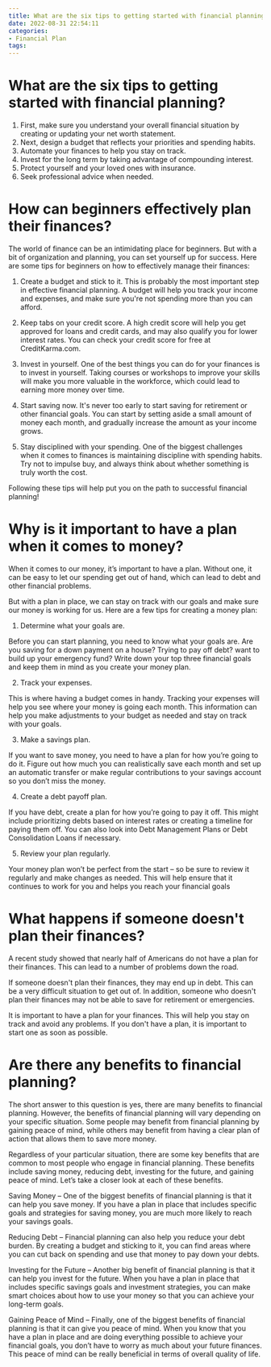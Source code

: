 ```yaml
---
title: What are the six tips to getting started with financial planning
date: 2022-08-31 22:54:11
categories:
- Financial Plan
tags:
---
```



#  What are the six tips to getting started with financial planning?

1. First, make sure you understand your overall financial situation by creating or updating your net worth statement. 
2. Next, design a budget that reflects your priorities and spending habits.
3. Automate your finances to help you stay on track.
4. Invest for the long term by taking advantage of compounding interest.
5. Protect yourself and your loved ones with insurance.
6. Seek professional advice when needed.

#  How can beginners effectively plan their finances?

The world of finance can be an intimidating place for beginners. But with a bit of organization and planning, you can set yourself up for success. Here are some tips for beginners on how to effectively manage their finances:

1. Create a budget and stick to it. This is probably the most important step in effective financial planning. A budget will help you track your income and expenses, and make sure you're not spending more than you can afford.

2. Keep tabs on your credit score. A high credit score will help you get approved for loans and credit cards, and may also qualify you for lower interest rates. You can check your credit score for free at CreditKarma.com.

3. Invest in yourself. One of the best things you can do for your finances is to invest in yourself. Taking courses or workshops to improve your skills will make you more valuable in the workforce, which could lead to earning more money over time.

4. Start saving now. It's never too early to start saving for retirement or other financial goals. You can start by setting aside a small amount of money each month, and gradually increase the amount as your income grows.

5. Stay disciplined with your spending. One of the biggest challenges when it comes to finances is maintaining discipline with spending habits. Try not to impulse buy, and always think about whether something is truly worth the cost.

Following these tips will help put you on the path to successful financial planning!

#  Why is it important to have a plan when it comes to money?

When it comes to our money, it’s important to have a plan. Without one, it can be easy to let our spending get out of hand, which can lead to debt and other financial problems.

But with a plan in place, we can stay on track with our goals and make sure our money is working for us. Here are a few tips for creating a money plan:

1. Determine what your goals are.

Before you can start planning, you need to know what your goals are. Are you saving for a down payment on a house? Trying to pay off debt? want to build up your emergency fund? Write down your top three financial goals and keep them in mind as you create your money plan.

2. Track your expenses.

This is where having a budget comes in handy. Tracking your expenses will help you see where your money is going each month. This information can help you make adjustments to your budget as needed and stay on track with your goals.

3. Make a savings plan.

If you want to save money, you need to have a plan for how you’re going to do it. Figure out how much you can realistically save each month and set up an automatic transfer or make regular contributions to your savings account so you don’t miss the money.

4. Create a debt payoff plan.

If you have debt, create a plan for how you’re going to pay it off. This might include prioritizing debts based on interest rates or creating a timeline for paying them off. You can also look into Debt Management Plans or Debt Consolidation Loans if necessary.

5. Review your plan regularly.

Your money plan won’t be perfect from the start – so be sure to review it regularly and make changes as needed. This will help ensure that it continues to work for you and helps you reach your financial goals

#  What happens if someone doesn't plan their finances?

A recent study showed that nearly half of Americans do not have a plan for their finances. This can lead to a number of problems down the road.

If someone doesn't plan their finances, they may end up in debt. This can be a very difficult situation to get out of. In addition, someone who doesn't plan their finances may not be able to save for retirement or emergencies.

It is important to have a plan for your finances. This will help you stay on track and avoid any problems. If you don't have a plan, it is important to start one as soon as possible.

#  Are there any benefits to financial planning?

The short answer to this question is yes, there are many benefits to financial planning. However, the benefits of financial planning will vary depending on your specific situation. Some people may benefit from financial planning by gaining peace of mind, while others may benefit from having a clear plan of action that allows them to save more money.

Regardless of your particular situation, there are some key benefits that are common to most people who engage in financial planning. These benefits include saving money, reducing debt, investing for the future, and gaining peace of mind. Let’s take a closer look at each of these benefits.

Saving Money – One of the biggest benefits of financial planning is that it can help you save money. If you have a plan in place that includes specific goals and strategies for saving money, you are much more likely to reach your savings goals.

Reducing Debt – Financial planning can also help you reduce your debt burden. By creating a budget and sticking to it, you can find areas where you can cut back on spending and use that money to pay down your debts.

Investing for the Future – Another big benefit of financial planning is that it can help you invest for the future. When you have a plan in place that includes specific savings goals and investment strategies, you can make smart choices about how to use your money so that you can achieve your long-term goals.

Gaining Peace of Mind – Finally, one of the biggest benefits of financial planning is that it can give you peace of mind. When you know that you have a plan in place and are doing everything possible to achieve your financial goals, you don’t have to worry as much about your future finances. This peace of mind can be really beneficial in terms of overall quality of life.